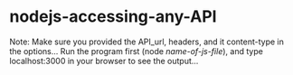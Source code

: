 # nodejs-accessing-any-API
Note: Make sure you provided the API_url, headers, and it content-type in the options...
Run the program first (node _name-of-js-file_), and type localhost:3000 in your browser to see the output...
